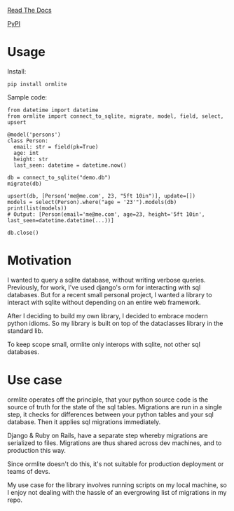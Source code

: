 [Read The Docs](https://ormlite.readthedocs.io/en/latest/)

[PyPI](https://pypi.org/project/ormlite)
<!---
[![Checked with pyright](https://microsoft.github.io/pyright/img/pyright_badge.svg)](https://microsoft.github.io/pyright/)
--->

# Usage

Install:
```
pip install ormlite
```

Sample code:
```python3
from datetime import datetime
from ormlite import connect_to_sqlite, migrate, model, field, select, upsert

@model('persons')
class Person:
  email: str = field(pk=True)
  age: int
  height: str
  last_seen: datetime = datetime.now()

db = connect_to_sqlite("demo.db")
migrate(db)

upsert(db, [Person('me@me.com', 23, "5ft 10in")], update=[])
models = select(Person).where("age = '23'").models(db)
print(list(models))
# Output: [Person(email='me@me.com', age=23, height='5ft 10in', last_seen=datetime.datetime(...))]

db.close()
```


# Motivation
I wanted to query a sqlite database, without writing verbose queries. Previously, for work, I've used django's orm for interacting with sql databases. But for a recent small personal project, I wanted a library to interact with sqlite without depending on an entire web framework.

After I deciding to build my own library, I decided to embrace modern python idioms. So my library is built on top of the dataclasses library in the standard lib. 

To keep scope small, ormlite only interops with sqlite, not other sql databases.

# Use case

ormlite operates off the principle, that your python source code is the source of truth for the state of the sql tables. Migrations are run in a single step, it checks for differences between your python tables and your sql database. Then it applies sql migrations immediately.

Django & Ruby on Rails, have a separate step whereby migrations are serialized to files. Migrations are thus shared across dev machines, and to production this way. 

Since ormlite doesn't do this, it's not suitable for production deployment or teams of devs.

My use case for the library involves running scripts on my local machine, so I enjoy not dealing with the hassle of an evergrowing list of migrations in my repo.
